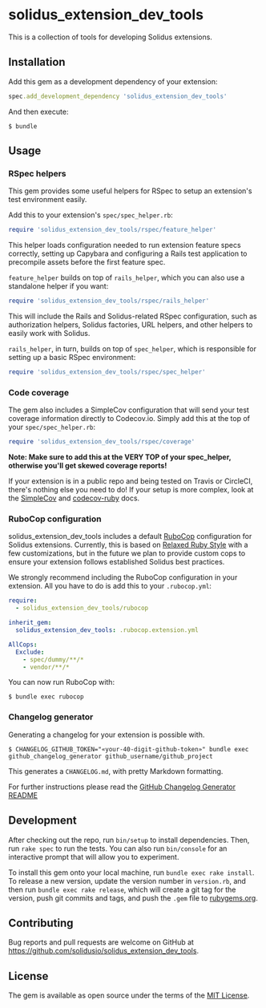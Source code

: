 # solidus_extension_dev_tools

This is a collection of tools for developing Solidus extensions.

## Installation

Add this gem as a development dependency of your extension:

```ruby
spec.add_development_dependency 'solidus_extension_dev_tools'
```

And then execute:

```console
$ bundle
```

## Usage

### RSpec helpers

This gem provides some useful helpers for RSpec to setup an extension's test environment easily.

Add this to your extension's `spec/spec_helper.rb`:

```ruby
require 'solidus_extension_dev_tools/rspec/feature_helper'
```

This helper loads configuration needed to run extension feature specs correctly, setting up Capybara
and configuring a Rails test application to precompile assets before the first feature spec.

`feature_helper` builds on top of `rails_helper`, which you can also use a standalone helper if you
want:

```ruby
require 'solidus_extension_dev_tools/rspec/rails_helper'
```

This will include the Rails and Solidus-related RSpec configuration, such as authorization helpers,
Solidus factories, URL helpers, and other helpers to easily work with Solidus.

`rails_helper`, in turn, builds on top of `spec_helper`, which is responsible for setting up a
basic RSpec environment:

```ruby
require 'solidus_extension_dev_tools/rspec/spec_helper'
```

### Code coverage

The gem also includes a SimpleCov configuration that will send your test coverage information
directly to Codecov.io. Simply add this at the top of your `spec/spec_helper.rb`:

```ruby
require 'solidus_extension_dev_tools/rspec/coverage'
```

**Note: Make sure to add this at the VERY TOP of your spec_helper, otherwise you'll get skewed
coverage reports!**

If your extension is in a public repo and being tested on Travis or CircleCI, there's nothing else
you need to do! If your setup is more complex, look at the
[SimpleCov](https://github.com/colszowka/simplecov)
and [codecov-ruby](https://github.com/codecov/codecov-ruby) docs.

### RuboCop configuration

solidus_extension_dev_tools includes a default [RuboCop](https://github.com/rubocop-hq/rubocop) configuration
for Solidus extensions. Currently, this is based on [Relaxed Ruby Style](https://relaxed.ruby.style)
with a few customizations, but in the future we plan to provide custom cops to ensure your
extension follows established Solidus best practices.

We strongly recommend including the RuboCop configuration in your extension. All you have to do is
add this to your `.rubocop.yml`:

```yaml
require:
  - solidus_extension_dev_tools/rubocop

inherit_gem:
  solidus_extension_dev_tools: .rubocop.extension.yml

AllCops:
  Exclude:
    - spec/dummy/**/*
    - vendor/**/*
``` 

You can now run RuboCop with:

```console
$ bundle exec rubocop
```

### Changelog generator

Generating a changelog for your extension is possible with.

```console
$ CHANGELOG_GITHUB_TOKEN="«your-40-digit-github-token»" bundle exec github_changelog_generator github_username/github_project
```

This generates a `CHANGELOG.md`, with pretty Markdown formatting.

For further instructions please read the [GitHub Changelog Generator README](https://github.com/github-changelog-generator/github-changelog-generator#usage)

## Development

After checking out the repo, run `bin/setup` to install dependencies. Then, run `rake spec` to run 
the tests. You can also run `bin/console` for an interactive prompt that will allow you to 
experiment.

To install this gem onto your local machine, run `bundle exec rake install`. To release a new 
version, update the version number in `version.rb`, and then run `bundle exec rake release`, which 
will create a git tag for the version, push git commits and tags, and push the `.gem` file to 
[rubygems.org](https://rubygems.org).

## Contributing

Bug reports and pull requests are welcome on GitHub at https://github.com/solidusio/solidus_extension_dev_tools.

## License

The gem is available as open source under the terms of the
[MIT License](https://opensource.org/licenses/MIT).
